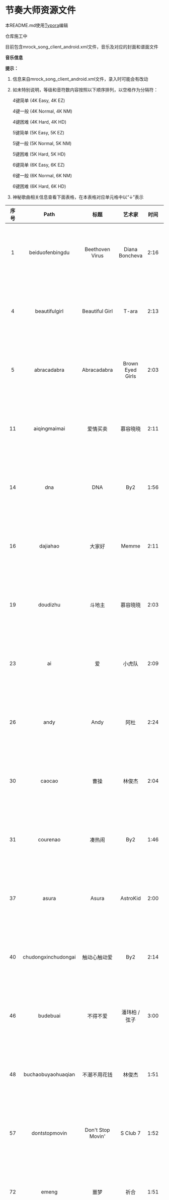 # 节奏大师资源文件

本README.md使用[Typora](https://www.typora.io/)编辑



仓库施工中

目前包含mrock_song_client_android.xml文件，音乐及对应的封面和谱面文件



**音乐信息**

**提示：**

1. 信息来自mrock_song_client_android.xml文件，录入时可能会有改动

2. 如未特别说明，等级和音符数内容按照以下顺序排列，以空格作为分隔符：

   4键简单 (4K Easy, 4K EZ)

   4键一般 (4K Normal, 4K NM)

   4键困难 (4K Hard, 4K HD)

   5键简单 (5K Easy, 5K EZ)

   5键一般 (5K Normal, 5K NM)

   5键困难 (5K Hard, 5K HD)

   6键简单 (6K Easy, 6K EZ)

   6键一般 (6K Normal, 6K NM)

   6键困难 (6K Hard, 6K HD)


3. 神秘歌曲相关信息查看下面表格，在本表格对应单元格中以“↓”表示

| 序号 |         Path         |          标题           |       艺术家        | 时间 |  BPM   |         等级         |                    音符数                    |
| :--: | :------------------: | :---------------------: | :-----------------: | :--: | :----: | :------------------: | :------------------------------------------: |
|  1   |   beiduofenbingdu    |     Beethoven Virus     |   Diana Boncheva    | 2:16 |  156   |  2 4 9 2 4 9 2 4 9   |     482 710 910 483 716 912 483 725 919      |
|  4   |    beautifulgirl     |     Beautiful Girl      |        T-ara        | 2:13 |  135   |  3 5 7 3 5 7 3 5 7   |     648 771 919 648 772 922 647 773 921      |
|  5   |     abracadabra      |       Abracadabra       |  Brown Eyed Girls   | 2:03 |  128   |  2 5 7 2 5 7 2 5 7   |     472 871 958 471 874 956 472 882 958      |
|  11  |     aiqingmaimai     |        爱情买卖         |      慕容晓晓       | 2:11 |   95   |  2 4 6 2 4 6 2 4 6   |     379 679 843 379 689 835 379 701 845      |
|  14  |         dna          |           DNA           |         By2         | 1:56 |  122   |  2 4 7 2 4 7 2 4 7   |     242 708 762 242 713 738 242 714 767      |
|  16  |       dajiahao       |         大家好          |        Memme        | 2:11 |  170   | 5 7 10 5 7 10 5 7 10 |    700 875 1450 700 875 1450 700 875 1450    |
|  19  |       doudizhu       |         斗地主          |      慕容晓晓       | 2:03 |  144   |  2 5 7 2 5 7 2 5 7   |    476 959 1233 476 959 1233 476 959 1233    |
|  23  |          ai          |           爱            |       小虎队        | 2:09 | 126.19 |  3 5 7 3 5 7 3 5 7   |    521 772 1077 521 772 1084 521 772 1084    |
|  26  |         andy         |          Andy           |        阿杜         | 2:24 |   68   |  3 5 6 3 5 6 3 5 6   |     374 583 679 373 582 682 373 581 682      |
|  30  |        caocao        |          曹操           |       林俊杰        | 2:04 |   72   |  1 4 7 1 4 7 1 4 7   |     269 625 744 269 630 746 269 639 748      |
|  31  |       courenao       |         凑热闹          |         By2         | 1:46 |  115   |  2 5 7 2 5 7 2 5 7   |     289 697 773 289 699 779 289 699 779      |
|  37  |        asura         |          Asura          |      AstroKid       | 2:00 |  177   |  4 6 9 4 6 9 4 6 9   |  461 1049 1390 461 1049 1448 461 1049 1448   |
|  40  | chudongxinchudongai  |      触动心触动爱       |         By2         | 2:14 |   86   |  2 4 7 2 4 7 2 4 7   |     340 631 863 340 631 863 340 631 863      |
|  46  |       budebuai       |        不得不爱         |    潘玮柏 / 弦子    | 3:00 |   80   |  2 4 6 2 4 6 2 4 6   |    450 852 1086 450 855 1060 450 839 1060    |
|  48  |  buchaobuyaohuaqian  |      不潮不用花钱       |       林俊杰        | 1:51 |  112   |  2 5 7 2 5 7 2 5 7   |     342 552 676 342 551 674 342 545 670      |
|  57  |    dontstopmovin     |    Don't Stop Movin'    |      S Club 7       | 1:52 |  126   |  3 5 7 3 5 7 3 5 7   |    311 736 1086 311 736 1103 311 745 1099    |
|  72  |        emeng         |          噩梦           |        祈合         | 1:51 |  150   |  2 5 7 2 5 7 2 5 7   |     281 651 748 281 651 748 281 651 748      |
|  83  |      canonrock       |       Canon Rock        |       JerryC        | 2:33 |  200   | 3 7 10 3 7 10 3 7 10 |  682 1375 2615 682 1377 2628 682 1377 2639   |
|  84  |      dongfengpo      |         东风破          |       周杰伦        | 2:30 |   73   |  3 5 6 3 5 6 3 5 6   |     455 529 628 457 530 628 457 534 637      |
|  89  |        adonis        |         Adonis          |         M2U         | 2:20 |  140   |  3 6 8 3 6 8 3 6 8   |    472 844 1112 472 844 1112 472 845 1112    |
|  95  |       fengniao       |         Kolibre         |    Maksim Mrvica    | 2:05 |  144   |  4 7 9 4 7 9 4 7 9   |  644 1341 1567 644 1341 1567 644 1341 1695   |
|  96  |    aroundtheworld    |    Around The World     |       m.o.v.e       | 2:38 |  120   |  4 6 7 4 6 7 4 6 7   |    428 908 1009 428 916 1009 428 916 1009    |
|  98  |       daybyday       |       DAY BY DAY        |        T-ara        | 1:34 |  118   |  2 4 6 2 4 6 2 4 6   |     216 479 748 216 479 748 216 479 749      |
| 100  |      caisedehei      |        彩色的黑         |      吉克隽逸       | 2:14 |  105   |  2 5 7 2 5 7 2 5 7   |     360 624 725 360 626 718 361 619 719      |
| 101  |   clubcanthandleme   |  Club Can't Handle Me   |      Flo Rida       | 2:23 |  128   |  2 5 6 2 4 6 2 5 6   |    501 961 1308 501 962 1310 501 963 1318    |
| 103  |   buyaoshuilanjiao   |       不要睡懒觉        |       汪苏泷        | 2:00 |  178   |  2 4 6 2 4 6 2 4 6   |    499 831 1074 499 831 1076 499 815 1097    |
| 106  |       bugatti        |         Bugatti         |      Ace Hood       | 2:01 |  131   |  2 4 7 2 4 7 2 4 7   |     410 564 844 414 564 842 414 564 897      |
| 112  |     drunkenstein     |      DrunkenSteiN       |    Paul Bazooka     | 2:08 |  128   |  3 6 9 3 6 9 3 6 9   |  532 1000 1360 532 1000 1360 532 1000 1360   |
| 118  |       badapple       |       Bad Apple!!       |       nomico        | 2:23 |  138   |  4 6 8 4 6 8 4 6 8   |  893 1036 1253 902 1036 1155 892 1043 1155   |
|  ↑   |          ↑           |            ↑            |       のみこ        |  ↑   |   ↑    |          ↑           |                      ↑                       |
| 122  |      breakdown       |       Break Down        |   Super Junior M    | 2:22 |  130   |  2 4 6 2 4 6 2 4 6   |    440 816 1312 440 820 1339 440 824 1353    |
| 126  |     brightspring     |      Bright Spring      |         M2U         | 2:36 |  130   |  3 5 7 3 5 7 3 5 7   |  506 1123 1558 506 1125 1569 506 1125 1567   |
| 128  | bigbangyitianyitian  |        一天一天         |       BIGBANG       | 2:06 |  126   |  2 4 6 2 4 6 2 4 6   |    387 686 1031 387 688 1045 387 688 1045    |
|  ↑   |          ↑           |        하루하루         |          ↑          |  ↑   |   ↑    |          ↑           |                      ↑                       |
| 130  |   beyondzhendeaini   |        真的爱你         |       Beyond        | 2:29 | 77.213 |  1 3 5 1 3 5 1 3 5   |    424 679 1008 424 677 1010 424 688 1010    |
| 136  |        drama         |          Drama          |   Diana Boncheva    | 2:35 |  134   |  3 6 9 3 6 9 3 6 9   |  604 1022 1328 604 1022 1341 604 1030 1347   |
| 148  |       diyitian       |         第一天          |       孙燕姿        | 2:30 |  176   |  3 5 7 3 5 7 3 5 7   |  773 1214 2088 773 1214 2086 773 1214 2098   |
| 149  |        dadada        |         DADADA          |      yuimino+       | 2:14 |  145   | 3 5 10 3 5 10 3 5 10 |  475 1239 1829 475 1237 1832 475 1235 1838   |
| 184  |       applause       |        Applause         |      Lady Gaga      | 2:21 |  140   |  3 5 7 3 5 7 3 5 7   |    486 949 1366 486 949 1366 484 949 1366    |
| 185  |      chaoyougan      |         超有感          |       黄鸿升        | 2:32 |  125   |  3 5 7 3 5 7 3 5 7   |    378 923 1425 378 927 1425 378 927 1425    |
| 226  |    beautifullight    |     Beautiful Light     |       金志文        | 2:12 |   95   |  2 4 6 2 4 6 2 4 6   |     378 655 945 378 655 945 378 655 945      |
| 227  |      aibujieshi      |       爱，不解释        |        张杰         | 2:18 |   95   |  1 3 5 1 3 5 1 3 5   |     324 524 824 324 524 824 324 524 824      |
| 236  |      dearmozart      |       Dear Mozart       |       JerryC        | 2:19 |  210   | 3 7 10 3 7 10 3 7 10 | 1091 1507 2556 1091 1513 2552 1091 1513 2552 |
| 243  |     feiyuedexin      |        飞越的心         |        孙楠         | 2:26 |  119   |  2 4 7 2 4 7 2 4 7   |    450 942 1257 450 942 1257 450 942 1257    |
| 248  |       babaquna       |       爸爸去哪儿        |        群星         | 2:18 |  101   |  2 4 6 2 4 6 2 4 6   |     290 550 701 290 550 701 290 550 701      |
| 249  |       duyiwuer       |        独一无二         |         By2         | 1:48 |  140   |  2 5 6 2 5 6 2 5 6   |     271 563 734 271 563 734 271 563 734      |
| 255  |     flowerdance      |      Flower Dance       |     DJ Okawari      | 2:21 |  100   |  2 4 7 2 4 7 2 4 7   |     225 427 888 225 427 888 225 427 889      |
| 256  |      4minuteshm      |       喜欢水吗？        |       4minute       | 2:08 |  125   |  2 4 6 2 4 6 2 4 6   |    436 724 1132 436 724 1132 436 724 1132    |
|  ↑   |          ↑           |        물 좋아?         |          ↑          |  ↑   |   ↑    |          ↑           |                      ↑                       |
| 259  |       faraway        |         Faraway         |   Diana Boncheva    | 2:42 |  144   |  3 5 7 3 5 7 3 5 7   |  787 1087 1389 787 1087 1390 787 1087 1391   |
| 263  |        cunzai        |          存在           |        汪峰         | 2:08 |  114   |  2 4 6 2 4 6 2 4 6   |     511 677 949 511 677 949 511 677 949      |
| 266  |   aiqingfadeguang    |       爱情发的光        |      吉克隽逸       | 1:59 |  103   |  2 4 6 2 4 6 2 4 6   |     449 612 806 449 612 806 449 612 806      |
| 268  |       dafeiji        |       合体打飞机        |        祈合         | 2:05 |  120   |  2 4 6 2 4 6 2 4 6   |     319 511 790 319 511 789 319 511 790      |
| 269  |       behappy        |         快乐送          |        群星         | 1:57 |  127   |  2 4 7 2 4 7 2 4 7   |    279 787 1032 279 787 1032 279 783 1032    |
| 275  |      aiqingkele      |          渴了           |       张惠妹        | 2:11 |  130   |  2 4 7 2 4 7 2 4 7   |     416 669 942 416 669 942 416 669 942      |
| 285  |         dixi         |          底细           |       杨宗纬        | 2:12 |   70   |  1 3 5 1 3 5 1 3 5   |     195 320 498 192 320 497 195 320 501      |
| 287  |     firstchoice      |      First Choice       |         M2U         | 1:31 |  150   |  3 6 9 3 6 9 3 6 9   |    272 595 1061 272 595 1075 272 595 1075    |
| 290  |     beiershuang      |         倍儿爽          |       大张伟        | 2:07 |  130   |  2 4 6 2 4 6 2 4 6   |     337 684 996 344 684 998 336 684 996      |
| 301  |      cishicike       |        此时此刻         |        许巍         | 2:27 |  140   |  3 5 8 3 5 8 3 5 8   |  613 1041 1427 613 1041 1427 613 1041 1427   |
| 302  |     cengjingdeni     |        曾经的你         |        许巍         | 2:31 |  95.1  |  2 4 6 2 4 6 2 4 6   |     390 573 888 390 573 888 390 573 888      |
| 313  |      buzaiyouyu      |        不再犹豫         |       Beyond        | 2:31 | 133.85 |  2 4 7 2 4 7 2 4 7   |    565 870 1459 567 874 1461 569 874 1461    |
| 315  |    arklightrmver     |        ArkLight         |         M2U         | 2:24 |  155   | 4 7 10 4 7 10 4 7 10 |  601 1066 1863 603 1082 1846 601 1079 1846   |
| 326  |  aslongasyouloveme   | As Long As You Love Me  |    Justin Bieber    | 2:37 |  140   |  3 5 7 3 5 7 3 5 7   |    638 933 1311 638 933 1311 638 933 1311    |
| 330  |    beautifultimes    |     Beautiful Times     |      Owl City       | 2:27 |  136   |  3 5 7 3 5 7 3 5 7   |  499 1036 1455 499 1036 1454 499 1036 1454   |
| 331  |         baby         |          Baby           |    Justin Bieber    | 2:32 |  130   |  3 5 7 3 5 7 3 5 7   |    629 962 1598 629 961 1598 629 961 1598    |
| 335  |      dreamyday       |       Dreamy Day        |         M2U         | 2:05 |  128   |  4 5 7 4 5 7 4 5 7   |    518 719 1054 518 719 1054 518 719 1054    |
| 339  |       dontstop       |       Don't Stop        | 5 Seconds of Summer | 2:06 |  150   |  3 5 7 3 5 7 3 5 7   |    601 956 1322 601 956 1322 601 956 1322    |
| 342  |      dontmatter      |      Don't Matter       |        Akon         | 2:10 | 125.21 |  3 5 7 3 5 7 3 5 7   |    431 756 1096 431 756 1093 431 756 1093    |
| 345  |         burn         |          Burn           |   Ellie Goulding    | 2:10 |  174   |  3 5 7 3 5 7 3 5 7   |    674 927 1555 674 927 1557 674 927 1557    |
| 347  |      darkhorse       |       Dark Horse        |     Katy Perry      | 2:28 |  132   |  3 5 7 3 5 7 3 5 7   |    499 825 1182 499 825 1182 499 825 1182    |
| 350  |       friend01       |       神秘歌曲01        |        佚名         |  ↓   |   ↓    |          ↓           |                      ↓                       |
| 352  |    doyouevershine    |   Do You Ever Shine?    |       五月天        | 2:33 |  155   |  2 5 7 2 5 7 2 5 7   |    534 921 1311 532 921 1311 534 921 1311    |
| 354  |      clingcling      |       Cling Cling       |       Perfume       | 2:49 |  135   |  2 5 6 2 5 6 2 5 6   |    453 828 1505 453 828 1509 453 828 1509    |
| 356  |      buxiangzd       |        不想长大         |        S.H.E        | 2:23 |   93   |  3 5 7 3 5 7 3 5 7   |     328 533 777 328 533 777 328 533 777      |
| 359  |     blackbullet      |       神秘歌曲06        |        佚名         |  ↓   |   ↓    |          ↓           |                      ↓                       |
| 360  |        fancy         |          Fancy          |     Iggy Azalea     | 2:32 |   95   |  3 5 7 3 5 7 3 5 7   |    407 763 1051 407 763 1051 407 763 1051    |
| 363  |      bartender       |        Bartender        |       Lady A        | 2:22 |  101   |  3 5 7 3 5 7 3 5 7   |    453 694 1137 453 694 1135 453 694 1135    |
| 366  |      breakfree       |       Break Free        |    Ariana Grande    | 2:21 |  130   |  3 5 7 3 5 7 3 5 7   |    537 903 1281 537 903 1281 537 903 1281    |
| 368  |       bangbang       |        Bang Bang        |      Jessie J       | 2:27 |  150   |  3 5 7 3 5 7 3 5 7   |    659 943 1429 659 931 1429 659 931 1429    |
| 370  |       friend02       |       神秘歌曲02        |        佚名         |  ↓   |   ↓    |          ↓           |                      ↓                       |
| 371  |       friend03       |       神秘歌曲03        |        佚名         |  ↓   |   ↓    |          ↓           |                      ↓                       |
| 372  |       friend04       |       神秘歌曲05        |        佚名         |  ↓   |   ↓    |          ↓           |                      ↓                       |
| 373  |       friend05       |       神秘歌曲08        |        佚名         |  ↓   |   ↓    |          ↓           |                      ↓                       |
| 374  |       friend06       |       神秘歌曲09        |        佚名         |  ↓   |   ↓    |          ↓           |                      ↓                       |
| 376  | everythingididntsay  | Everything I Didn't Say | 5 Seconds of Summer | 2:05 |  87.5  |  3 5 7 3 5 7 3 5 7   |     399 693 974 399 693 974 399 693 974      |
| 378  |    anywhereforyou    |    Anywhere For You     |     John Martin     | 2:14 |  128   |  3 5 7 3 5 7 3 5 7   |    519 768 1106 519 768 1106 519 768 1106    |
| 379  |     1987wbzhyjn      |   1987我不知会遇见你    |       李宇春        | 2:19 |  115   |  1 3 5 1 3 5 1 3 5   |    436 706 1238 436 706 1238 436 706 1238    |
| 380  |       friend07       |       神秘歌曲11        |        佚名         |  ↓   |   ↓    |          ↓           |                      ↓                       |
| 381  |       friend08       |       神秘歌曲12        |        佚名         |  ↓   |   ↓    |          ↓           |                      ↓                       |
| 383  |      burutiaowu      |        不如跳舞         |       陈慧琳        | 2:15 |  140   |  2 5 8 2 5 8 2 5 8   |    440 745 1167 440 745 1167 440 745 1167    |
| 385  |       friend09       |       神秘歌曲13        |        佚名         |  ↓   |   ↓    |          ↓           |                      ↓                       |
| 386  |       friend10       |       神秘歌曲14        |        佚名         |  ↓   |   ↓    |          ↓           |                      ↓                       |
| 387  |       babyboy        |        Baby Boy         |       王心凌        | 2:04 |  144   |  3 5 7 3 5 7 3 5 7   |    442 696 1077 442 696 1077 442 696 1077    |
| 389  |         dadi         |          大地           |       Beyond        | 2:43 |  143   |  2 4 7 2 4 7 2 4 7   |    574 932 1449 574 932 1449 574 932 1449    |
| 391  |      firstlove       |       First Love        |   Jennifer Lopez    | 2:28 |  100   |  1 4 6 1 4 6 1 4 6   |    499 695 1063 498 695 1063 498 695 1063    |
| 397  |       friend11       |       神秘歌曲15        |        佚名         |  ↓   |   ↓    |          ↓           |                      ↓                       |
| 398  |    aiwoshaoyidian    |       爱我少一点        |        李鹤         | 2:04 |  130   |  2 5 7 2 5 7 2 5 7   |    480 902 1264 480 902 1264 480 902 1264    |
| 402  |       friend12       |       神秘歌曲16        |        佚名         |  ↓   |   ↓    |          ↓           |                      ↓                       |
| 404  |       friend13       |       神秘歌曲17        |        佚名         |  ↓   |   ↓    |          ↓           |                      ↓                       |
| 410  |       friend15       |       神秘歌曲19        |        佚名         |  ↓   |   ↓    |          ↓           |                      ↓                       |
| 412  |        error         |          Error          |        VIXX         | 2:42 |  128   |  3 5 7 3 5 7 3 5 7   |  605 1069 1440 605 1069 1440 605 1069 1440   |
| 417  |       friend16       |       神秘歌曲20        |        佚名         |  ↓   |   ↓    |          ↓           |                      ↓                       |
| 418  |       friend17       |       神秘歌曲22        |        佚名         |  ↓   |   ↓    |          ↓           |                      ↓                       |
| 420  |       cainimei       |       神秘歌曲21        |        佚名         |  ↓   |   ↓    |          ↓           |                      ↓                       |
| 421  |      barbarbar       |       Bar Bar Bar       |     Crayon Pop      | 2:07 |  134   |  2 5 7 2 5 7 2 5 7   |     510 626 906 510 626 906 510 626 906      |
| 423  |      cainimei01      |       神秘歌曲23        |        佚名         |  ↓   |   ↓    |          ↓           |                      ↓                       |
| 424  |       friend18       |       神秘歌曲24        |        佚名         |  ↓   |   ↓    |          ↓           |                      ↓                       |
| 427  |       friend19       |       神秘歌曲25        |        佚名         |  ↓   |   ↓    |          ↓           |                      ↓                       |
| 428  |       dashidai       |         大时代          |       徐子崴        | 2:13 |  128   |  2 4 7 2 4 7 2 4 7   |    451 682 1125 451 682 1125 451 682 1125    |
| 429  |       friend20       |       神秘歌曲26        |        佚名         |  ↓   |   ↓    |          ↓           |                      ↓                       |
| 437  | duoyuandouyaozaiyiqi |     多远都要在一起      |       邓紫棋        | 2:32 |  136   |  2 4 6 2 4 6 2 4 6   |    428 878 1610 428 878 1605 429 878 1605    |
| 445  |      cainimei03      |       神秘歌曲30        |        佚名         |  ↓   |   ↓    |          ↓           |                      ↓                       |
| 447  |      cainimei02      |       神秘歌曲27        |        佚名         |  ↓   |   ↓    |          ↓           |                      ↓                       |
| 450  |       bsmlbgj        |     不是猛龙不过江      |       胡彦斌        | 2:40 |  135   |  2 4 6 2 4 6 2 4 6   |    541 723 1795 541 723 1795 541 723 1795    |
| 461  |       bxtaqgs        |     不想听爱情故事      |   赵乃吉 / High4    | 2:17 |  160   |  1 3 6 1 3 6 1 3 6   |    450 587 1053 450 587 1062 450 587 1062    |
| 464  |      dragonsoul      |       Dragon Soul       |      谷本贵义       | 2:30 |  162   |  2 5 8 2 5 8 2 5 8   |  807 1096 1458 807 1096 1458 807 1096 1458   |
|  ↑   |          ↑           |            ↑            |      谷本貴義       |  ↑   |   ↑    |          ↑           |                      ↑                       |
| 472  |          fm          |           FM            |     Crayon Pop      | 2:22 |  135   |  2 4 6 2 4 6 2 4 6   |    455 591 1188 455 591 1192 455 591 1192    |
| 474  |       friend14       |       神秘歌曲18        |        佚名         |  ↓   |   ↓    |          ↓           |                      ↓                       |
| 477  |    accordingtoyou    |    According To you     | Orianthi Panagaris  | 2:21 |  131   |  2 4 7 2 4 7 2 4 7   |    529 727 1341 529 723 1341 529 723 1341    |
| 482  |     fanjizhiren      |        反击之刃         |     和乐器乐团      | 2:42 |  180   |  3 6 8 3 6 8 3 6 8   |  730 1032 1775 730 1032 1782 730 1032 1782   |
|  ↑   |          ↑           |        反撃の刃         |    和楽器バンド     |  ↑   |   ↑    |          ↑           |                      ↑                       |
| 483  |   2differenttears    |    2 Different Tears    |    Wonder Girls     | 2:07 |  124   |  1 4 7 1 4 7 1 4 7   |    259 571 1120 259 571 1128 259 571 1128    |
| 503  |     doyouloveme      |     DO YOU LOVE ME      |        2NE1         | 2:37 |  130   |  2 5 7 2 5 7 2 5 7   |    478 748 1399 478 748 1400 478 748 1400    |
| 504  |     bond1ae6au1      |      Double Agent       |       WAV.AV        | 2:26 |  160   |   4KHD 10 5KHD 10    |             4KHD 1984 5KHD 2119              |
| 508  |     blackmakeup      |      Black Make Up      |     安室奈美惠      | 2:11 |  108   |  2 4 6 2 4 6 2 4 6   |     494 573 994 494 573 994 494 573 994      |
|  ↑   |          ↑           |            ↑            |     安室奈美恵      |  ↑   |   ↑    |          ↑           |                      ↑                       |
| 510  |      dengderen       |         等的人          |        陈冰         | 2:50 |   90   |  2 4 6 2 4 6 2 4 6   |    607 842 1115 607 842 1115 607 842 1115    |
| 514  |     doubleagent      |      Double Agent       |       WAV.AV        | 2:26 |  160   | 4 7 10 4 7 10 4 7 10 |  879 1375 1960 879 1375 2104 879 1375 2104   |
| 518  |      cainimei04      |       神秘歌曲57        |       临时工        |  ↓   |   ↓    |          ↓           |                      ↓                       |
| 521  |     brandnewdays     |     Brand New Days      |        Apink        | 2:32 |  128   |  2 4 7 2 4 7 2 4 7   |    488 774 1288 488 774 1288 488 774 1288    |
| 532  |       daoluan        |      不给糖就捣乱       |    iKz / 洛天依     | 2:55 |  115   |  3 5 9 3 5 9 3 5 9   |    488 731 1220 488 731 1220 488 731 1220    |
| 541  |       disorder       |        DISORDER         |      妖精帝国       | 2:26 |  140   |  3 5 8 3 5 8 3 5 8   |    653 848 1441 653 848 1457 653 848 1457    |
| 557  |      accentier       |        Accentier        |      蓝井艾露       | 2:59 |  174   |  2 5 8 2 5 8 2 5 8   |    621 936 2051 621 936 2051 621 936 2051    |
|  ↑   |          ↑           |     アクセンティア      |     藍井エイル      |  ↑   |   ↑    |          ↑           |                      ↑                       |
| 566  |      disconight      |       Disco Night       |         M2U         | 2:34 |  128   |  3 6 9 3 6 9 3 6 9   |  741 1018 1451 741 1018 1453 741 1018 1453   |
| 574  |      cainimei05      |       神秘歌曲91        |       临时工        |  ↓   |   ↓    |          ↓           |                      ↓                       |
| 575  |      cainimei06      |       神秘歌曲92        |       临时工        |  ↓   |   ↓    |          ↓           |                      ↓                       |
|  ?   |       airwave        |         Airwave         |         M2U         | 1:46 |  150   |          /           |              4KEZ 101 4KNM 193               |



**神秘歌曲信息**

**提示：**

1. 和上面提示1和提示2一样
2. 日译汉/韩译汉结果可能不准确

| 神秘歌曲序号 |    Path     |              标题               |        艺术家        | 时间 |  BPM   |     等级      |       音符数        |         来源          |
| :----------: | :---------: | :-----------------------------: | :------------------: | :--: | :----: | :-----------: | :-----------------: | :-------------------: |
|      1       |  friend01   |         Parallel World          |  时空海贼SEVEN SEAS  | 2:38 |  290   |    4KNM 7     |      4KNM 2552      |                       |
|      ↑       |      ↑      |                ↑                |  時空海賊SEVEN SEAS  |  ↑   |   ↑    |       ↑       |          ↑          |           ↑           |
|      2       |  friend02   |           Dragon Soul           |       谷本贵义       | 2:30 |  162   |    4KNM 6     |      4KNM 1247      |        龙珠改         |
|      ↑       |      ↑      |                ↑                |       谷本貴義       |  ↑   |   ↑    |       ↑       |          ↑          |   ドラゴンボール改    |
|      3       |  friend03   |             Connect             |        ClariS        | 2:03 |  175   | 4KNM 5 4KHD 6 | 4KNM 1184 4KHD 1556 |     魔法少女小圆      |
|      ↑       |      ↑      |            コネクト             |          ↑           |  ↑   |   ↑    |       ↑       |          ↑          | 魔法少女まどか☆マギカ |
|      4       |  perfumene  |                                 |                      |      |        |               |                     |                       |
|      5       |  friend04   |           STRIKE BACK           |       BACK-ON        | 2:38 |  180   |    4KNM 5     |      4KNM 1217      |      妖精的尾巴       |
|      6       | blackbullet |          black bullet           |       fripSide       | 2:40 |  155   |    4KNM 6     |      4KNM 1006      |       黑色子弹        |
|      ↑       |      ↑      |                ↑                |          ↑           |  ↑   |   ↑    |       ↑       |          ↑          |  ブラック・ブレット   |
|      7       |             |                                 |                      |      |        |               |                     |                       |
|      8       |  friend05   |          Trust in you           |      sweet ARMS      | 2:12 |  190   |    4KHD 8     |      4KHD 1642      |      约会大作战2      |
|      ↑       |      ↑      |                ↑                |          ↑           |  ↑   |   ↑    |       ↑       |          ↑          |  デート・ア・ライブ2  |
|      9       |  friend06   |            无敌的心             |       仓木麻衣       | 2:31 |  124   |    4KNM 6     |      4KNM 858       |      名侦探柯南       |
|      ↑       |      ↑      |          無敵なハート           |       倉木麻衣       |  ↑   |   ↑    |       ↑       |          ↑          |     名探偵コナン      |
|      10      |             |                                 |                      |      |        |               |                     |                       |
|      11      |  friend07   |         LOVE EVOLUTION          |      西内玛利亚      | 2:27 |  154   |    4KNM 6     |      4KNM 1114      |                       |
|      ↑       |      ↑      |                ↑                |      西内まりや      |  ↑   |   ↑    |       ↑       |          ↑          |           ↑           |
|      12      |  friend08   |            炉心融解             |    iroha / 镜音铃    | 2:47 |  165   |    5KNM 5     |      5KNM 1079      |                       |
|      ↑       |      ↑      |                ↑                |   iroha / 鏡音リン   |  ↑   |   ↑    |       ↑       |          ↑          |           ↑           |
|      13      |  friend09   |          似乎非你不可           |       大石昌良       |      |        |               |                     |    月刊少女野崎君     |
|      ↑       |      ↑      |     君じゃなきゃダメみたい      |   オーイシマサヨシ   |  ↑   |   ↑    |       ↑       |          ↑          |   月刊少女野崎くん    |
|      14      |  friend10   |              aLIEz              |   瑞葵 / 泽野弘之    | 2:01 |   99   |    4KNM 4     |      4KNM 648       |     ALDNOAH.ZERO      |
|      ↑       |      ↑      |                ↑                |   瑞葵 / 澤野弘之    |  ↑   |   ↑    |       ↑       |          ↑          |   アルドノア・ゼロ    |
|      15      |  friend11   |         only my railgun         |       fripSide       | 3:01 |  143   |    4KHD 8     |      4KHD 1980      |     科学超电磁炮      |
|      ↑       |      ↑      |                ↑                |          ↑           |  ↑   |   ↑    |       ↑       |          ↑          | とある科学の超電磁砲  |
|      16      |  friend12   |             So Good             |         Kara         | 2:06 |  120   |    4KNM 5     |      4KNM 788       |                       |
|      ↑       |      ↑      |          ソー・グッド           |          ↑           |  ↑   |   ↑    |       ↑       |          ↑          |           ↑           |
|      17      |  friend13   |          Banana Shake           | Humming Urban Stereo | 2:13 |  126   |    4KNM 5     |      4KNM 784       |                       |
|      18      |  friend14   |         Reach for Light         |      藏合纱惠子      | 2:46 |  146   |    4KHD 7     |      4KHD 1674      |      魔剑姬！通       |
|      ↑       |      ↑      |                ↑                |      藏合紗恵子      |  ↑   |   ↑    |       ↑       |          ↑          |     マケン姫っ!通     |
|      19      |  friend15   |             Tonight             |    Orange Caramel    | 2:11 |  128   | 4KNM 5 5KHD 7 | 4KNM 826 5KHD 1048  |                       |
|      20      |  friend16   |         Invader Invader         |       竹村桐子       | 2:21 |  160   |    4KNM 6     |      4KNM 1412      |                       |
|      ↑       |      ↑      |    インベーダーインベーダー     | きゃりーぱみゅぱみゅ |  ↑   |   ↑    |       ↑       |          ↑          |           ↑           |
|      21      |  cainimei   |          Little Apple           |   T-ara / 筷子兄弟   | 2:17 |  126   |    4KHD 7     |      4KHD 1265      |                       |
|      22      |  friend17   |           Bar Bar Bar           |      Crayon Pop      | 2:07 |  134   |    4KNM 5     |      4KNM 761       |                       |
|      23      | cainimei01  |        Ukhli Vich Daana         |     Daler Mehndi     | 2:01 | 144.82 |    4KHD 6     |      4KHD 990       |                       |
|      24      |  friend18   |           今天做什么            |       4minute        | 2:15 |  133   |    4KNM 4     |      4KNM 637       |                       |
|      ↑       |      ↑      |            오늘 뭐해            |          ↑           |  ↑   |   ↑    |       ↑       |          ↑          |           ↑           |
|      25      |  friend19   |                                 |        ELISA         | 2:47 |  129   |    4KNM 6     |      4KNM 1204      |     科学超电磁炮      |
|      ↑       |      ↑      | Dear My Friend -まだ見ぬ未来へ- |          ↑           |  ↑   |   ↑    |       ↑       |          ↑          | ↑とある科学の超電磁砲 |
|      26      |  friend20   |             We are!             |        北谷洋        | 2:29 |  168   |    4KNM 5     |      4KNM 1173      |        航海王         |
|      ↑       |      ↑      |           ウィーアー!           |    きただにひろし    |  ↑   |   ↑    |       ↑       |          ↑          |       ONE PIECE       |
|      27      | cainimei02  |          What Is Love?          |       Haddaway       | 2:42 | 123.85 |    4KHD 6     |      4KHD 870       |                       |
|      30      | cainimei03  |               Hop               |         Azis         | 2:00 |   84   |    4KNM 5     |      4KNM 612       |                       |
|      57      | cainimei04  |       Primetime-Sexcrime        |      Earphones       | 2:06 |  120   |    4KNM 6     |      4KNM 760       |                       |
|      91      | cainimei05  |            Angelina             |       Lou Bega       | 2:09 |  125   |    4KNM 6     |      4KNM 603       |                       |
|      92      | cainimei06  |               Bo                |        Elizio        | 2:21 |   83   |    4KNM 6     |      4KNM 746       |                       |
|      93      |  friend83   |                                 |                      |      |        |               |                     |                       |

